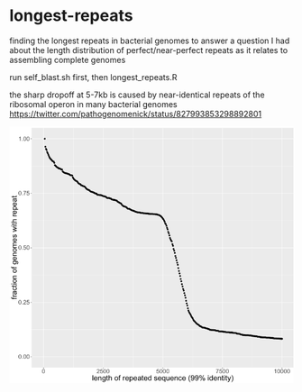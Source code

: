 # longest-repeats

finding the longest repeats in bacterial genomes
to answer a question I had about the length distribution of perfect/near-perfect repeats
as it relates to assembling complete genomes

run self_blast.sh first, then longest_repeats.R

the sharp dropoff at 5-7kb is caused by near-identical repeats of the ribosomal operon in many bacterial genomes
https://twitter.com/pathogenomenick/status/827993853298892801

<img src="image1.png">
